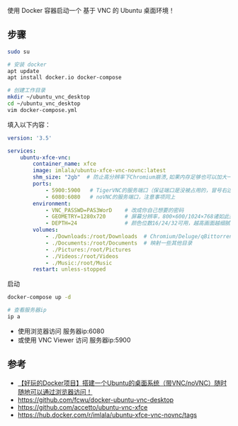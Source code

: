 使用 Docker 容器启动一个 基于 VNC 的 Ubuntu 桌面环境！
## 步骤

```sh
sudo su

# 安装 docker
apt update
apt install docker.io docker-compose

# 创建工作目录
mkdir ~/ubuntu_vnc_desktop
cd ~/ubuntu_vnc_desktop
vim docker-compose.yml
```

填入以下内容：
```yml
version: '3.5'

services:
    ubuntu-xfce-vnc:
        container_name: xfce
        image: imlala/ubuntu-xfce-vnc-novnc:latest
        shm_size: "2gb"  # 防止高分辨率下Chromium崩溃,如果内存足够也可以加大一点点
        ports:
            - 5900:5900   # TigerVNC的服务端口（保证端口是没被占用的，冒号右边的端口不能改，左边的可以改）
            - 6080:6080   # noVNC的服务端口，注意事项同上
        environment: 
            - VNC_PASSWD=PAS3WorD    # 改成你自己想要的密码
            - GEOMETRY=1280x720      # 屏幕分辨率，800×600/1024×768诸如此类的可自己调整
            - DEPTH=24               # 颜色位数16/24/32可用，越高画面越细腻，但网络不好的也会更卡
        volumes: 
            - ./Downloads:/root/Downloads  # Chromium/Deluge/qBittorrent/Transmission下载的文件默认保存位置都是root/Downloads下
            - ./Documents:/root/Documents  # 映射一些其他目录
            - ./Pictures:/root/Pictures
            - ./Videos:/root/Videos
            - ./Music:/root/Music
        restart: unless-stopped
```

启动
```sh
docker-compose up -d

# 查看服务器ip
ip a
```

- 使用浏览器访问 服务器ip:6080
- 或使用 VNC Viewer 访问 服务器ip:5900
## 参考

- [【好玩的Docker项目】搭建一个Ubuntu的桌面系统（带VNC/noVNC）随时随地可以通过浏览器访问！](https://iwanlab.com/docker-compose-install-ubuntu-desktop/)
- https://github.com/fcwu/docker-ubuntu-vnc-desktop
- https://github.com/accetto/ubuntu-vnc-xfce
- https://hub.docker.com/r/imlala/ubuntu-xfce-vnc-novnc/tags